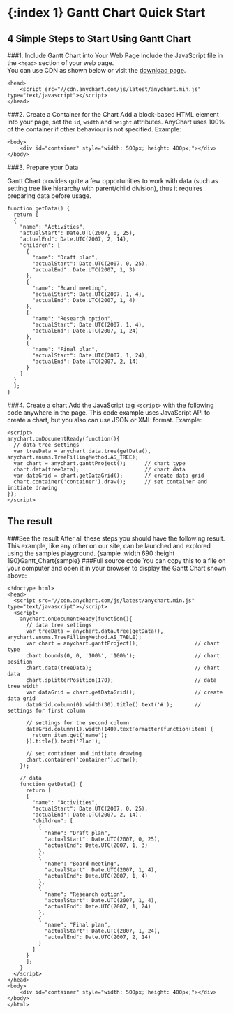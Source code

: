 {:index 1}
Gantt Chart Quick Start
===========
  
## 4 Simple Steps to Start Using Gantt Chart
###1. Include Gantt Chart into Your Web Page
Include the JavaScript file in the `<head>` section of your web page.  
You can use CDN as shown below or visit the [download page](./Downloading_AnyChart).

```
<head>
    <script src="//cdn.anychart.com/js/latest/anychart.min.js" type="text/javascript"></script> 
</head>
```

###2. Create a Container for the Chart
Add a block-based HTML element into your page, set the `id`, `width` and `height` attributes. AnyChart uses 100% of the container if other behaviour is not specified. 
Example:
```
<body>
    <div id="container" style="width: 500px; height: 400px;"></div>
</body>
```
###3. Prepare your Data

Gantt Chart provides quite a few opportunities to work with data (such as setting tree like hierarchy with parent/child division), thus it requires preparing data before usage.

```
function getData() {
  return [
  {
    "name": "Activities",
    "actualStart": Date.UTC(2007, 0, 25),
    "actualEnd": Date.UTC(2007, 2, 14),
    "children": [
      {
        "name": "Draft plan",
        "actualStart": Date.UTC(2007, 0, 25),
        "actualEnd": Date.UTC(2007, 1, 3)
      },
      {
        "name": "Board meeting",
        "actualStart": Date.UTC(2007, 1, 4),
        "actualEnd": Date.UTC(2007, 1, 4)
      },
      {
        "name": "Research option",
        "actualStart": Date.UTC(2007, 1, 4),
        "actualEnd": Date.UTC(2007, 1, 24)
      },
      {
        "name": "Final plan",
        "actualStart": Date.UTC(2007, 1, 24),
        "actualEnd": Date.UTC(2007, 2, 14)
      }
    ]
  }
  ];
}
```

###4. Create a chart
Add the JavaScript tag `<script>` with the following code anywhere in the  page. 
This code example uses JavaScript API to create a chart, but you also can use JSON or XML format. <!--See [Supported Data Formats](../Working_with_Data/Supported_Data_Formats) to learn more about supported formats.-->
Example:

```
<script>
anychart.onDocumentReady(function(){
  // data tree settings
  var treeData = anychart.data.tree(getData(), anychart.enums.TreeFillingMethod.AS_TREE);
  var chart = anychart.ganttProject();      // chart type
  chart.data(treeData);                     // chart data
  var dataGrid = chart.getDataGrid();       // create data grid
  chart.container('container').draw();      // set container and initiate drawing
});
</script>
```
  
## The result
###See the result
After all these steps you should have the following result. This example, like any other on our site, can be launched and explored using the samples playground.
{sample :width 690 :height 190}Gantt\_Chart{sample}
###Full source code
You can copy this to a file on your computer and open it in your browser to display the Gantt Chart shown above:
```
<!doctype html>
<head>
  <script src="//cdn.anychart.com/js/latest/anychart.min.js" type="text/javascript"></script>
  <script>
    anychart.onDocumentReady(function(){
      // data tree settings
      var treeData = anychart.data.tree(getData(), anychart.enums.TreeFillingMethod.AS_TABLE);
      var chart = anychart.ganttProject();                  // chart type
      chart.bounds(0, 0, '100%', '100%');                   // chart position
      chart.data(treeData);                                 // chart data
      chart.splitterPosition(170);                          // data tree width
      var dataGrid = chart.getDataGrid();                   // create data grid
      dataGrid.column(0).width(30).title().text('#');       // settings for first column

      // settings for the second column
      dataGrid.column(1).width(140).textFormatter(function(item) {
        return item.get('name');
      }).title().text('Plan');

      // set container and initiate drawing
      chart.container('container').draw();
    });

    // data
    function getData() {
      return [
      {
        "name": "Activities",
        "actualStart": Date.UTC(2007, 0, 25),
        "actualEnd": Date.UTC(2007, 2, 14),
        "children": [
          {
            "name": "Draft plan",
            "actualStart": Date.UTC(2007, 0, 25),
            "actualEnd": Date.UTC(2007, 1, 3)
          },
          {
            "name": "Board meeting",
            "actualStart": Date.UTC(2007, 1, 4),
            "actualEnd": Date.UTC(2007, 1, 4)
          },
          {
            "name": "Research option",
            "actualStart": Date.UTC(2007, 1, 4),
            "actualEnd": Date.UTC(2007, 1, 24)
          },
          {
            "name": "Final plan",
            "actualStart": Date.UTC(2007, 1, 24),
            "actualEnd": Date.UTC(2007, 2, 14)
          }
        ]
      }
      ];
    }
  </script>
</head>
<body>
	<div id="container" style="width: 500px; height: 400px;"></div>
</body>
</html>
```